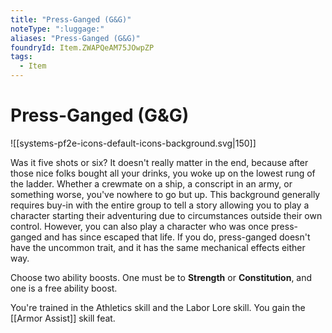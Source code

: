 ```yaml
---
title: "Press-Ganged (G&G)"
noteType: ":luggage:"
aliases: "Press-Ganged (G&G)"
foundryId: Item.ZWAPQeAM75JOwpZP
tags:
  - Item
---
```


# Press-Ganged (G&G)
![[systems-pf2e-icons-default-icons-background.svg|150]]

Was it five shots or six? It doesn't really matter in the end, because after those nice folks bought all your drinks, you woke up on the lowest rung of the ladder. Whether a crewmate on a ship, a conscript in an army, or something worse, you've nowhere to go but up. This background generally requires buy-in with the entire group to tell a story allowing you to play a character starting their adventuring due to circumstances outside their own control. However, you can also play a character who was once press-ganged and has since escaped that life. If you do, press-ganged doesn't have the uncommon trait, and it has the same mechanical effects either way.

Choose two ability boosts. One must be to **Strength** or **Constitution**, and one is a free ability boost.

You're trained in the Athletics skill and the Labor Lore skill. You gain the [[Armor Assist]] skill feat.
